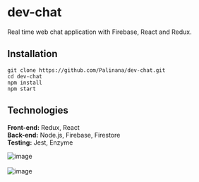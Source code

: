 # dev-chat
Real time web chat application with Firebase, React and Redux. 

## Installation
```
git clone https://github.com/Palinana/dev-chat.git
cd dev-chat
npm install
npm start
```

## Technologies
<b>Front-end:</b> Redux, React<br/>
<b>Back-end:</b> Node.js, Firebase, Firestore<br/>
<b>Testing:</b> Jest, Enzyme<br/>


![image](https://user-images.githubusercontent.com/26104823/69076154-dfd86500-0a00-11ea-8147-7f189910a7ff.png)
<br/>
<br/>
![image](https://user-images.githubusercontent.com/26104823/69384716-0f020700-0c8b-11ea-8758-d8551f800043.png)
